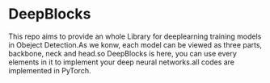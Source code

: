 # DeepBlocks
This repo aims to provide an whole Library for deeplearning training models in Obeject Detection.As we konw, each model can be viewed as three parts, backbone, neck and head.so DeepBlocks is here, you can use every elements in it to implement your deep neural networks.all codes are implemented in PyTorch.
